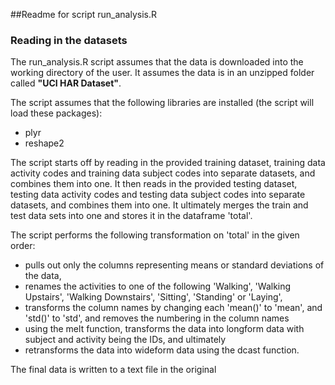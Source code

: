 ##Readme for script run_analysis.R

### Reading in the datasets
The run_analysis.R script assumes that the data is downloaded into the working directory of the user. It assumes the data is in an unzipped folder called **"UCI HAR Dataset"**.

The script assumes that the following libraries are installed (the script will load these packages):
* plyr
* reshape2

The script starts off by reading in the provided training dataset, training data activity codes and training data subject codes into separate datasets, and combines them into one. It then reads in the provided testing dataset, testing data activity codes and testing data subject codes into separate datasets, and combines them into one. It ultimately merges the train and test data sets into one and stores it in the dataframe 'total'.

The script performs the following transformation on 'total' in the given order:
* pulls out only the columns representing means or standard deviations of the data,
* renames the activities to one of the following 'Walking',  'Walking Upstairs', 'Walking Downstairs', 'Sitting', 'Standing' or 'Laying',
* transforms the column names by changing each 'mean()' to 'mean', and 'std()' to 'std', and removes the numbering in the column names
* using the melt function, transforms the data into longform data with subject and activity being the IDs, and ultimately
* retransforms the data into wideform data using the dcast function.

The final data is written to a text file in the original 
